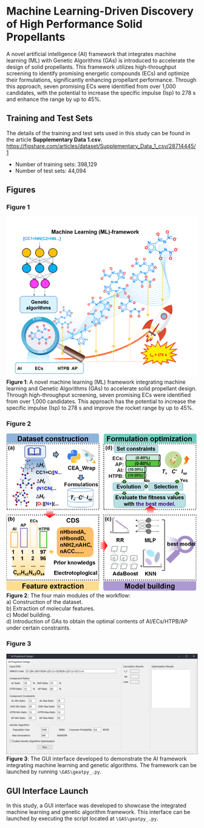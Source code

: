 # Machine Learning-Driven Discovery of High Performance Solid Propellants

A novel artificial intelligence (AI) framework that integrates machine learning (ML) with Genetic Algorithms (GAs) is introduced to accelerate the design of solid propellants. This framework utilizes high-throughput screening to identify promising energetic compounds (ECs) and optimize their formulations, significantly enhancing propellant performance. Through this approach, seven promising ECs were identified from over 1,000 candidates, with the potential to increase the specific impulse (Isp) to 278 s and enhance the range by up to 45%.

## Training and Test Sets

The details of the training and test sets used in this study can be found in the article **Supplementary Data 1.csv**.
https://figshare.com/articles/dataset/Supplementary_Data_1_csv/28714445/1
- Number of training sets: 398,129
- Number of test sets: 44,094

## Figures

### Figure 1
![AI Framework for Solid Propellant Design](image-3.png)  
**Figure 1**: A novel machine learning (ML) framework integrating machine learning and Genetic Algorithms (GAs) to accelerate solid propellant design. Through high-throughput screening, seven promising ECs were identified from over 1,000 candidates. This approach has the potential to increase the specific impulse (Isp) to 278 s and improve the rocket range by up to 45%.

### Figure 2
![Workflow Modules](image-2.png)  
**Figure 2**: The four main modules of the workflow:  
a) Construction of the dataset.  
b) Extraction of molecular features.  
c) Model building.  
d) Introduction of GAs to obtain the optimal contents of Al/ECs/HTPB/AP under certain constraints.

### Figure 3
![GUI Interface](image-1.png)  
**Figure 3**: The GUI interface developed to demonstrate the AI framework integrating machine learning and genetic algorithms. The framework can be launched by running `\GAS\geatpy_.py`.

## GUI Interface Launch

In this study, a GUI interface was developed to showcase the integrated machine learning and genetic algorithm framework. This interface can be launched by executing the script located at `\GAS\geatpy_.py`.

